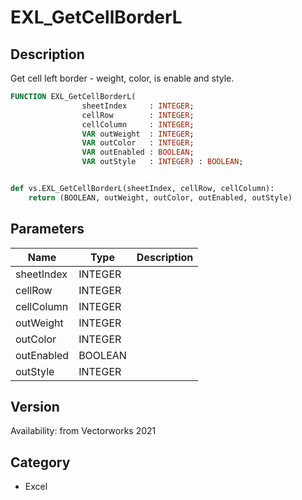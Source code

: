 # EXL_GetCellBorderL

## Description
Get cell left border - weight, color, is enable and style.

```pascal
FUNCTION EXL_GetCellBorderL(
				sheetIndex     : INTEGER;
				cellRow        : INTEGER;
				cellColumn     : INTEGER;
				VAR outWeight  : INTEGER;
				VAR outColor   : INTEGER;
				VAR outEnabled : BOOLEAN;
				VAR outStyle   : INTEGER) : BOOLEAN;
```

```python

def vs.EXL_GetCellBorderL(sheetIndex, cellRow, cellColumn):
    return (BOOLEAN, outWeight, outColor, outEnabled, outStyle)
```

## Parameters
|Name|Type|Description|
|---|---|---|
|sheetIndex|INTEGER||
|cellRow|INTEGER||
|cellColumn|INTEGER||
|outWeight|INTEGER||
|outColor|INTEGER||
|outEnabled|BOOLEAN||
|outStyle|INTEGER||

## Version
Availability: from Vectorworks 2021
## Category
* Excel

